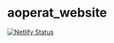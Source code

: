 # aoperat_website

[![Netlify Status](https://api.netlify.com/api/v1/badges/7a23ddd3-9497-4645-82f0-74692f3435de/deploy-status)](https://app.netlify.com/sites/peaceful-meerkat-940447/deploys)
